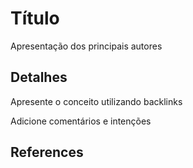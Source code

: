 # Título
Apresentação dos principais autores

## Detalhes
Apresente o conceito utilizando backlinks

Adicione comentários e intenções

## References
[^repeated]: Flow (psychology): https://en.wikipedia.org/wiki/Flow_(psychology)